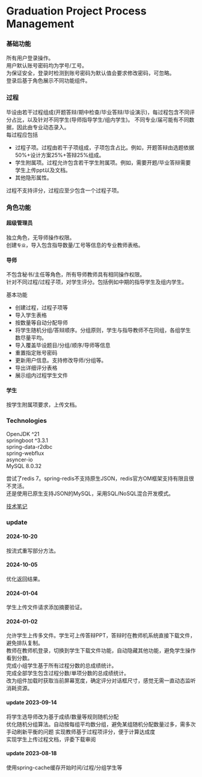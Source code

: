 # Graduation Project Process Management

### 基础功能

所有用户登录操作。  
用户默认账号密码均为学号/工号。  
为保证安全，登录时检测到账号密码为默认值会要求修改密码，可忽略。  
登录后基于角色展示不同功能组件。

### 过程

毕设由若干过程组成(开题答辩/期中检查/毕业答辩/毕设演示)，每过程包含不同评分占比，以及针对不同学生(导师指导学生/组内学生)。
不同专业/届可能有不同数据，因此由专业动态录入。  
每过程应包括
- 过程子项。过程由若干子项组成，子项包含占比。例如，开题答辩由选题依据50%+设计方案25%+答辩25%组成。
- 学生附属项。过程允许包含若干学生附属项。例如，需要开题/毕业答辩需要学生上传ppt以及文档。
- 其他隐形属性。

过程不支持评分，过程应至少包含一个过程子项。

### 角色功能

#### 超级管理员

独立角色，无导师操作权限。    
创建`专业`，导入包含指导数量/工号等信息的专业教师表格。

#### 导师

不包含秘书/主任等角色，所有导师教师具有相同操作权限。  
针对不同过程/过程子项，对学生评分。包括例如中期的指导学生及组内学生。

基本功能
- 创建过程，过程子项等
- 导入学生表格
- 按数量等自动分配导师
- 将学生随机分组/答辩顺序。分组原则，学生与指导教师不在同组，各组学生数尽量平均。
- 导入覆盖毕设题目/分组/顺序/导师等信息
- 重置指定账号密码
- 更新用户信息。支持修改导师/分组等。
- 导出详细评分表格
- 展示组内过程学生文件

#### 学生

按学生附属项要求，上传文档。

### Technologies

OpenJDK ^21  
springboot ^3.3.1  
spring-data-r2dbc   
spring-webflux   
asyncer-io    
MySQL 8.0.32

尝试了redis 7。spring-redis不支持原生JSON，redis官方OM框架支持有限且很不灵活。  
还是使用已原生支持JSON的MySQL，采用SQL/NoSQL混合开发模式。

[技术笔记](./techs.md)

### update

#### 2024-10-20

按流式重写部分方法。

#### 2024-10-05
优化返回结果。

#### 2024-01-04
学生上传文件请求添加摘要验证。

#### 2024-01-02
允许学生上传多文件。学生可上传答辩PPT，答辩时在教师机系统直接下载文件，避免排队复制。  
教师在教师机登录，切换到学生下载文件功能，自动隐藏其他功能，避免学生操作看到分数。  
完成小组学生基于所有过程分数的总成绩统计。  
完成全部学生包含过程分数/单项分数的总成绩统计。  
改为组件加载时获取当前屏幕宽度，确定评分对话框尺寸，感觉无需一直动态监听消耗资源。

#### update 2023-09-14
将学生选导师改为基于成绩/数量等规则随机分配  
优化随机分组算法。自动按每组平均数分组，避免某组随机分配数量过多，需多次手动刷新平衡的问题
实现教师基于过程项评分，便于计算达成度  
实现学生上传过程文档，评委下载审阅

#### update 2023-08-18
使用spring-cache缓存开始时间/过程/分组学生等